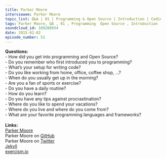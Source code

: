 ```yaml
--- 
title: Parker Moore
interviewee: Parker Moore
topic_list: Q&A | 01 | Programming & Open Source | Introduction | Coding setup | Routine | Learning & stumbling | Frameworks & Languages | Procrastination | Hiking
tags: Parker Moore, QA , 01 , Programming  Open Source , Introduction , Coding setup , Routine , Learning  stumbling , Frameworks  Languages , Procrastination , Hiking
soundcloud_id: 189286934
date: 2015-02-02
episode_number: 52
---
```

 
<p class="show_notes_display"><b>Questions:</b><br>- How did you get into programming and Open Source?<br>- Do you remember who first introduced you to programming?<br>- What’s your setup for writing code?<br>- Do you like working from home, office, coffee shop, …?<br>- When do you usually get up in the morning?<br>- Are you a fan of sports or exercise?<br>- Do you have a daily routine?<br>- How do you learn?<br>- Do you have any tips against procrastination?<br>- Where do you like to spend your vacations?<br>- Where do you live and where do you come from?<br>- What are your favorite programming languages and frameworks?<br><br><b>Links:</b><br><a rel="nofollow" target="_blank" href="https://byparker.com/">Parker Moore</a><br>Parker Moore on <a rel="nofollow" target="_blank" href="https://github.com/parkr">GitHub</a><br>Parker Moore on <a rel="nofollow" target="_blank" href="https://twitter.com/parkr">Twitter</a><br><a rel="nofollow" target="_blank" href="http://jekyllrb.com/">Jekyll</a><br><a rel="nofollow" target="_blank" href="http://exercism.io/">exercism.io</a><br><br></p>
